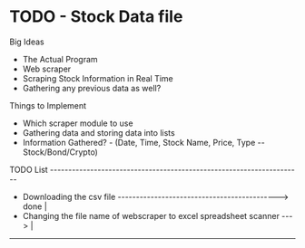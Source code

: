 # TODO - Stock Data file #

Big Ideas
* The Actual Program
* Web scraper
* Scraping Stock Information in Real Time
* Gathering any previous data as well?

Things to Implement
* Which scraper module to use
* Gathering data and storing data into lists
* Information Gathered? - (Date, Time, Stock Name, Price, Type -- Stock/Bond/Crypto)

TODO List ---------------------------------------------------------------------
* Downloading the csv file --------------------------------------------> done |
* Changing the file name of webscraper to excel spreadsheet scanner --->  |
-------------------------------------------------------------------------------
